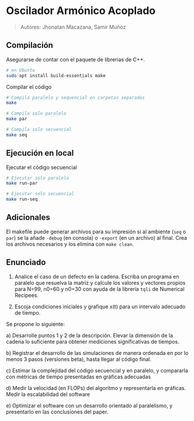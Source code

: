 # Oscilador Armónico Acoplado

> Autores: Jhonatan Macazana, Samir Muñoz

## Compilación

Asegurarse de contar con el paquete de librerias de C++. 

``` bash
# en Ubuntu
sudo apt install build-essentials make
```

Compilar el código

``` bash
# Compila paralelo y sequencial en carpetas separadas
make

# Compila solo paralelo
make par

# Compila solo secuencial
make seq
```

## Ejecución en local

Ejecutar el código secuencial

``` bash
# Ejecutar solo paralelo
make run-par

# Ejecutar solo secuencial
make run-seq
```


## Adicionales

El makefile puede generar archivos para su impresión si al ambiente (`seq` o  `par`) se la añade `-debug` (en consola) o `-export` (en un archivo) al final.
Crea los archivos necesarios y los elimina con `make clean`.


## Enunciado

1. Analice el caso de un defecto en la cadena. Escriba un programa en paralelo que resuelva la matriz y calcule los valores y vectores propios para N=99, n0=60 y n0=30 con ayuda de la librería `tqli` de Numerical Recipees.

2. Escoja condiciones iniciales y grafique x(t) para un intervalo adecuado de tiempo.

Se propone lo siguiente:

a) Desarrolle puntos 1 y 2 de la descripción. Elevar la dimensión de la cadena
lo suficiente para obtener mediciones significativas de tiempos.

b) Registrar el desarrollo de las simulaciones de manera ordenada en por lo
menos 3 pasos (versiones beta), hasta llegar al código final.

c) Estimar la complejidad del código secuencial y en paralelo, y compararla con
métricas de tiempo presentadas en gráficas adecuadas

d) Medir la velocidad (en FLOPs) del algoritmo y representarla en gráficas. Medir la escalabilidad del software

e) Optimizar el software con un desarrollo orientado al paralelismo, y presentarlo en las conclusiones del paper.
